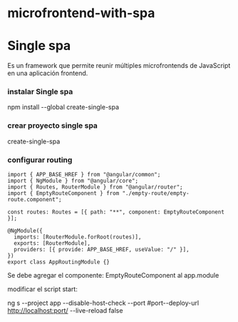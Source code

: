 # microfrontend-with-spa
# Single spa

Es un framework que permite reunir múltiples microfrontends de JavaScript en una aplicación frontend.

### instalar Single spa

npm install --global create-single-spa

### crear proyecto single spa

create-single-spa

### configurar routing

```
import { APP_BASE_HREF } from "@angular/common";
import { NgModule } from "@angular/core";
import { Routes, RouterModule } from "@angular/router";
import { EmptyRouteComponent } from "./empty-route/empty-route.component";

const routes: Routes = [{ path: "**", component: EmptyRouteComponent }];

@NgModule({
  imports: [RouterModule.forRoot(routes)],
  exports: [RouterModule],
  providers: [{ provide: APP_BASE_HREF, useValue: "/" }],
})
export class AppRoutingModule {}
```

Se debe agregar el componente: EmptyRouteComponent al app.module

modificar el script start:

ng s --project app --disable-host-check --port #port--deploy-url [http://localhost:port/](http://localhost:4200/) --live-reload false
